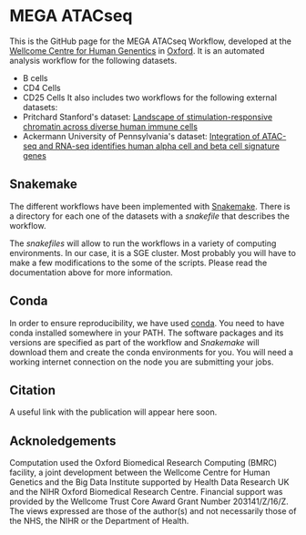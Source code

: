 # MEGA ATACseq

This is the GitHub page for the MEGA ATACseq Workflow, developed at the [Wellcome Centre for Human Genentics](https://www.well.ox.ac.uk/) in [Oxford](http://www.ox.ac.uk/). It is an automated analysis workflow for the following datasets.
- B cells
- CD4 Cells 
- CD25 Cells
It also includes two workflows for the following external datasets:
- Pritchard Stanford's dataset: [Landscape of stimulation-responsive chromatin across diverse human immune cells](https://doi.org/10.1101/409722)
- Ackermann University of Pennsylvania's dataset: [Integration of ATAC-seq and RNA-seq identifies human alpha cell and beta cell signature genes](https://doi.org/10.1016/j.molmet.2016.01.002)

## Snakemake

The different workflows have been implemented with [Snakemake](https://snakemake.readthedocs.io/en/stable/). There is a directory for each one of the datasets with a _snakefile_ that describes the workflow.

The _snakefiles_ will allow to run the workflows in a variety of computing environments. In our case, it is a SGE cluster. Most probably you will have to make a few modifications to the some of the scripts. Please read the documentation above for more information.

## Conda

In order to ensure reproducibility, we have used [conda](https://docs.conda.io/en/latest/). You need to have conda installed somewhere in your PATH. The software packages and its versions are specified as part of the workflow and _Snakemake_ will download them and create the conda environments for you. You will need a working internet connection on the node you are submitting your jobs.

## Citation

A useful link with the publication will appear here soon.

## Acknoledgements
Computation used the Oxford Biomedical Research Computing (BMRC) facility, a joint development between the Wellcome Centre for Human Genetics and the Big Data Institute supported by Health Data Research UK and the NIHR Oxford Biomedical Research Centre. Financial support was provided by the Wellcome Trust Core Award Grant Number 203141/Z/16/Z. The views expressed are those of the author(s) and not necessarily those of the NHS, the NIHR or the Department of Health.
